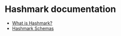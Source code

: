 # Hashmark documentation

- [What is Hashmark?](./what-is-hashmark.md)
- [Hashmark Schemas](./schemas.md)
